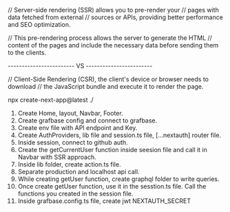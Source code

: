 // Server-side rendering (SSR) allows you to pre-render your 
// pages with data fetched from external 
// sources or APIs, providing better performance and SEO optimization.

// This pre-rendering process allows the server to generate the HTML 
// content of the pages and include the necessary data before sending them to the clients.

 ------------------------ VS ------------------------

// Client-Side Rendering (CSR), the client's device or browser needs to download 
// the JavaScript bundle and execute it to render the page.

npx create-next-app@latest ./

1. Create Home, layout, Navbar, Footer.
2. Create grafbase config and connect to grafbase. 
3. Create env file with API endpoint and Key.
4. Create AuthProviders, lib file and session.ts file, [...nextauth] router file.
5. Inside session, connect to github auth.
6. Create the getCurrentUser function inside seesion file and call it in Navbar with SSR approach.
7. Inside lib folder, create action.ts file.
8. Separate production and localhost api call.
9. While creating getUser function, create graphql folder to write queries.
10. Once create getUser function, use it in the sesstion.ts file. Call the functions you created in the session file.
11. Inside grafbase.config.ts file, create jwt NEXTAUTH_SECRET
